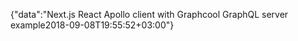 {"data":"Next.js React Apollo client with Graphcool GraphQL server example2018-09-08T19:55:52+03:00"}
